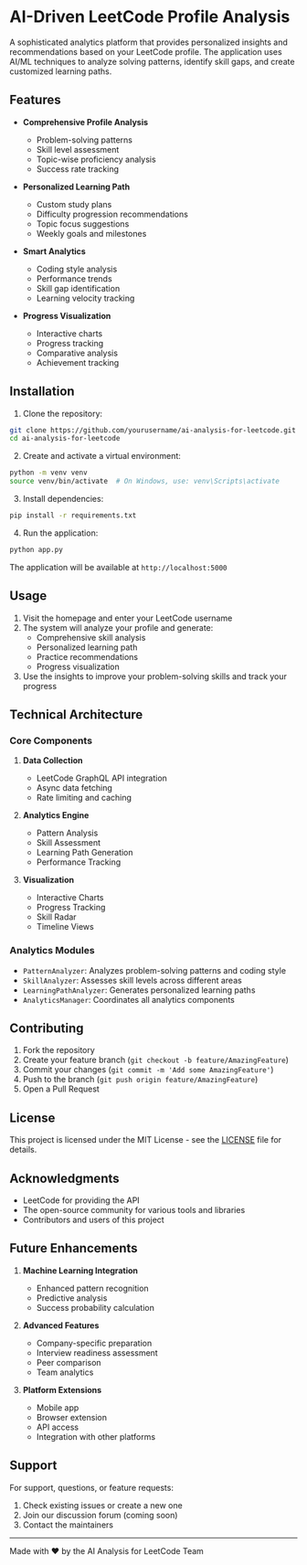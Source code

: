 # AI-Driven LeetCode Profile Analysis

A sophisticated analytics platform that provides personalized insights and recommendations based on your LeetCode profile. The application uses AI/ML techniques to analyze solving patterns, identify skill gaps, and create customized learning paths.

## Features

- **Comprehensive Profile Analysis**
  - Problem-solving patterns
  - Skill level assessment
  - Topic-wise proficiency analysis
  - Success rate tracking

- **Personalized Learning Path**
  - Custom study plans
  - Difficulty progression recommendations
  - Topic focus suggestions
  - Weekly goals and milestones

- **Smart Analytics**
  - Coding style analysis
  - Performance trends
  - Skill gap identification
  - Learning velocity tracking

- **Progress Visualization**
  - Interactive charts
  - Progress tracking
  - Comparative analysis
  - Achievement tracking

## Installation

1. Clone the repository:
```bash
git clone https://github.com/yourusername/ai-analysis-for-leetcode.git
cd ai-analysis-for-leetcode
```

2. Create and activate a virtual environment:
```bash
python -m venv venv
source venv/bin/activate  # On Windows, use: venv\Scripts\activate
```

3. Install dependencies:
```bash
pip install -r requirements.txt
```

4. Run the application:
```bash
python app.py
```

The application will be available at `http://localhost:5000`

## Usage

1. Visit the homepage and enter your LeetCode username
2. The system will analyze your profile and generate:
   - Comprehensive skill analysis
   - Personalized learning path
   - Practice recommendations
   - Progress visualization
3. Use the insights to improve your problem-solving skills and track your progress

## Technical Architecture

### Core Components

1. **Data Collection**
   - LeetCode GraphQL API integration
   - Async data fetching
   - Rate limiting and caching

2. **Analytics Engine**
   - Pattern Analysis
   - Skill Assessment
   - Learning Path Generation
   - Performance Tracking

3. **Visualization**
   - Interactive Charts
   - Progress Tracking
   - Skill Radar
   - Timeline Views

### Analytics Modules

- `PatternAnalyzer`: Analyzes problem-solving patterns and coding style
- `SkillAnalyzer`: Assesses skill levels across different areas
- `LearningPathAnalyzer`: Generates personalized learning paths
- `AnalyticsManager`: Coordinates all analytics components

## Contributing

1. Fork the repository
2. Create your feature branch (`git checkout -b feature/AmazingFeature`)
3. Commit your changes (`git commit -m 'Add some AmazingFeature'`)
4. Push to the branch (`git push origin feature/AmazingFeature`)
5. Open a Pull Request

## License

This project is licensed under the MIT License - see the [LICENSE](LICENSE) file for details.

## Acknowledgments

- LeetCode for providing the API
- The open-source community for various tools and libraries
- Contributors and users of this project

## Future Enhancements

1. **Machine Learning Integration**
   - Enhanced pattern recognition
   - Predictive analysis
   - Success probability calculation

2. **Advanced Features**
   - Company-specific preparation
   - Interview readiness assessment
   - Peer comparison
   - Team analytics

3. **Platform Extensions**
   - Mobile app
   - Browser extension
   - API access
   - Integration with other platforms

## Support

For support, questions, or feature requests:
1. Check existing issues or create a new one
2. Join our discussion forum (coming soon)
3. Contact the maintainers

---

Made with ❤️ by the AI Analysis for LeetCode Team
